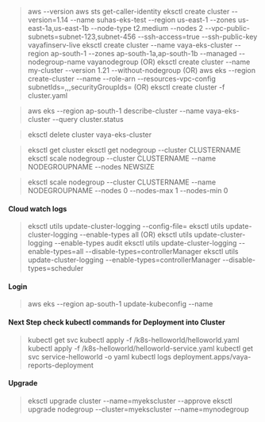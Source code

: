 
> aws --version
> aws sts get-caller-identity
> eksctl create cluster --version=1.14 --name suhas-eks-test --region us-east-1 --zones us-east-1a,us-east-1b --node-type t2.medium --nodes 2 --vpc-public-subnets=subnet-123,subnet-456  --ssh-access=true --ssh-public-key vayafinserv-live
> eksctl create cluster --name vaya-eks-cluster --region ap-south-1 --zones ap-south-1a,ap-south-1b --managed --nodegroup-name vayanodegroup (OR)
> eksctl create cluster --name my-cluster --version 1.21 --without-nodegroup (OR)
> aws eks --region <region> create-cluster --name <clusterName> --role-arn <EKS-role-ARN> --resources-vpc-config \
	subnetIds=<subnet-id-1>,<subnet-id-2>,<subnet-id-3>,securityGroupIds=<security-group-id> (OR)
> eksctl create cluster -f cluster.yaml

> aws eks --region ap-south-1 describe-cluster --name vaya-eks-cluster --query cluster.status

> eksctl delete cluster vaya-eks-cluster

> eksctl get cluster
> eksctl get nodegroup --cluster CLUSTERNAME
> eksctl scale nodegroup --cluster CLUSTERNAME --name NODEGROUPNAME --nodes NEWSIZE

> eksctl scale nodegroup --cluster CLUSTERNAME --name NODEGROUPNAME --nodes 0 --nodes-max 1 --nodes-min 0

#### Cloud watch logs
> eksctl utils update-cluster-logging --config-file=<path>
> eksctl utils update-cluster-logging --enable-types all (OR)
> eksctl utils update-cluster-logging --enable-types audit
> eksctl utils update-cluster-logging --enable-types=all --disable-types=controllerManager
> eksctl utils update-cluster-logging --enable-types=controllerManager --disable-types=scheduler

#### Login
> aws eks --region ap-south-1 update-kubeconfig --name <cluster-name>


#### Next Step check kubectl commands for Deployment into Cluster
> kubectl get svc
> kubectl apply -f /k8s-helloworld/helloworld.yaml
> kubectl apply -f /k8s-helloworld/helloworld-service.yaml
> kubectl get svc service-helloworld -o yaml
> kubectl logs deployment.apps/vaya-reports-deployment

#### Upgrade
> eksctl upgrade cluster --name=myekscluster --approve
> eksctl upgrade nodegroup --cluster=myekscluster --name=mynodegroup
